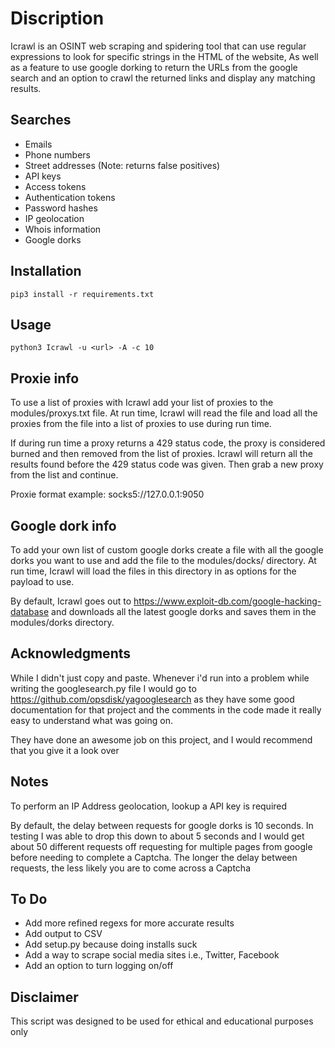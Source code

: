 # Discription
Icrawl is an OSINT web scraping and spidering tool that can use regular expressions 
to look for specific strings in the HTML of the website, As well as a feature to use google 
dorking to return the URLs from the google search and an option to crawl the returned links
and display any matching results.


Searches 
---
* Emails
* Phone numbers
* Street addresses (Note: returns false positives)
* API keys
* Access tokens
* Authentication tokens
* Password hashes 
* IP geolocation
* Whois information
* Google dorks


Installation
----
    
    pip3 install -r requirements.txt
    
    
Usage
----
  
    python3 Icrawl -u <url> -A -c 10


Proxie info
---
To use a list of proxies with Icrawl add your list of proxies to the modules/proxys.txt file.
At run time, Icrawl will read the file and load all the proxies from the file into a list 
of proxies to use during run time. 

If during run time a proxy returns a 429 status code, the proxy is considered burned and then 
removed from the list of proxies. Icrawl will return all the results found before the 429 status
code was given. Then grab a new proxy from the list and continue.

Proxie format example: socks5://127.0.0.1:9050


Google dork info
---
To add your own list of custom google dorks create a file with all the google dorks you want to use 
and add the file to the modules/docks/ directory. At run time, Icrawl will load the files in this 
directory in as options for the payload to use.

By default, Icrawl goes out to https://www.exploit-db.com/google-hacking-database and downloads 
all the latest google dorks and saves them in the modules/dorks directory.




Acknowledgments
---
While I didn't just copy and paste. Whenever i'd run into a problem while writing the googlesearch.py file I
would go to https://github.com/opsdisk/yagooglesearch as they have some good documentation for that project 
and the comments in the code made it really easy to understand what was going on. 

They have done an awesome job on this project, and I would recommend that you give it a look over




Notes
---
To perform an IP Address geolocation, lookup a API key is required

By default, the delay between requests for google dorks is 10 seconds. In testing 
I was able to drop this down to about 5 seconds and I would get about 50 different
requests off requesting for multiple pages from google before needing to complete a 
Captcha. The longer the delay between requests, the less likely you are to come across a 
Captcha



To Do
---
* Add more refined regexs for more accurate results
* Add output to CSV 
* Add setup.py because doing installs suck
* Add a way to scrape social media sites i.e., Twitter, Facebook
* Add an option to turn logging on/off



Disclaimer
---
This script was designed to be used for ethical and educational purposes only
